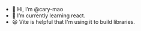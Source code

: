 - 👋 Hi, I’m @cary-mao
- 🌱 I’m currently learning react.
- :satisfied: Vite is helpful that I'm using it to build libraries.

<!---
cary-mao/cary-mao is a ✨ special ✨ repository because its `README.md` (this file) appears on your GitHub profile.
You can click the Preview link to take a look at your changes.
--->
